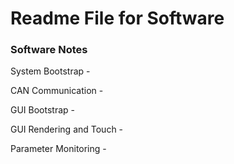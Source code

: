 # Readme File for Software #

### Software Notes ###
System Bootstrap -

CAN Communication -

GUI Bootstrap -

GUI Rendering and Touch -

Parameter Monitoring -

